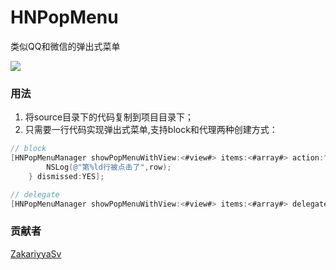 # HNPopMenu
类似QQ和微信的弹出式菜单

![](https://github.com/ZakariyyaSv/HNQQPopMenu/raw/master/demo.gif)

### 用法

1. 将source目录下的代码复制到项目目录下；
2. 只需要一行代码实现弹出式菜单,支持block和代理两种创建方式：<br>

```objectivec
// block
[HNPopMenuManager showPopMenuWithView:<#view#> items:<#array#> action:^(NSInteger row) {
        NSLog(@"第%ld行被点击了",row);
    } dismissed:YES];
```

```objectivec
// delegate
[HNPopMenuManager showPopMenuWithView:<#view#> items:<#array#> delegate:<#delegate#> dismissed:YES];
```

### 贡献者

[ZakariyyaSv](https://github.com/ZakariyyaSv)


